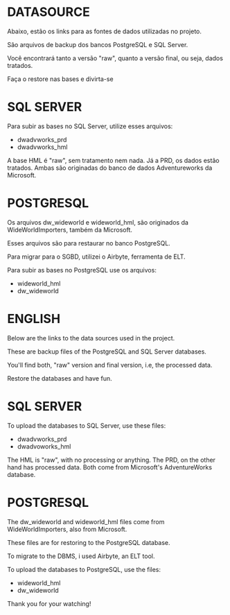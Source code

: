 # DATASOURCE
  
Abaixo, estão os links para as fontes de dados utilizadas no projeto.

São arquivos de backup dos bancos PostgreSQL e SQL Server.

Você encontrará tanto a versão "raw", quanto a versão final, ou seja, dados tratados.

Faça o restore nas bases e divirta-se

# SQL SERVER

Para subir as bases no SQL Server, utilize esses arquivos:

  - dwadvworks_prd
  - dwadvworks_hml

A base HML é "raw", sem tratamento nem nada. Já a PRD, os dados estão tratados. 
Ambas são originadas do banco de dados Adventureworks da Microsoft.

# POSTGRESQL

Os arquivos dw_wideworld e wideworld_hml, são originados da WideWorldImporters, também da Microsoft.

Esses arquivos são para restaurar no banco PostgreSQL.

Para migrar para o SGBD, utilizei o Airbyte, ferramenta de ELT.

Para subir as bases no PostgreSQL use os arquivos:

  - wideworld_hml
  - dw_wideworld

# ENGLISH

Below are the links to the data sources used in the project.

These are backup files of the PostgreSQL and SQL Server databases.

You'll find both, "raw" version and final version, i.e, the processed data.

Restore the databases and have fun.

# SQL SERVER

To upload the databases to SQL Server, use these files:

  - dwadvworks_prd
  - dwadvoworks_hml

The HML is "raw", with no processing or anything. The PRD, on the other hand has processed data.
Both come from Microsoft's AdventureWorks database.

# POSTGRESQL

The dw_wideworld and wideworld_hml files come from WideWorldImporters, also from Microsoft.

These files are for restoring to the PostgreSQL database.

To migrate to the DBMS, i used Airbyte, an ELT tool.

To upload the databases to PostgreSQL, use the files:

  - wideworld_hml
  - dw_wideworld

Thank you for your watching!
